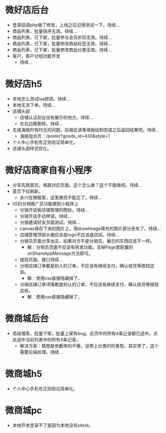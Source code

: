 # 微好店后台
* 登录回调php做了修改，上线之后记得测试一下。待续...
* 商品列表，批量排序无效。待续...
* 商品列表，已下架，批量参与会员折扣无效。待续...
* 商品列表，已下架，批量修改商品标签无效。待续...
* 商品列表，已下架，批量修改商品分类无效。待续...
* 客户，客户分组功能开发
    - 待续...

# 微好店h5
* 本地怎么测试lua拼团。待续...
* 本地无法下单。待续...
* 店铺头部
    - 店铺认证前台没有展示的地方。待续...
    - 左右边框剔除。待续...
* 生成海报时有时无的问题。后端应该等海报绘制完成之后返回结果吧。待续...
    - 海报组合页：/poster?goods_id=430&style=1
* 个人中心手机号正则验证简单化。
* 店铺头部样式优化。

# 微好店商家自有小程序
* 分享先跳首页。再跳对应页面。这个怎么做？这个不能做吧。待续...
* 首页下拉刷新。
    - 永川在换框架，这里换完不能忘了。待续...
* h5的分销推广员功能挪到小程序上
    - 分销开店和店铺管理的图标。待续...
    - 分销开店手动申请。待续...
    - 分销邀请好友页面测试。待续...
    - canvas保存下来的图片上，用drawImage填充的图片部分丢失了。待续...
    - 店铺管理顶部头像应该是logo不应该是店招。待续...
    - 分销员页面分享出去，如果对方不是分销员，展示的东西应该不一样。
        - 解：分销员页面不应该有转发功能。去掉Page里配置的onShareAppMessage方法即可。
    - 提现页面。接口待续...
    - 分销店铺订单都是别人的订单，不应该有继续支付，确认收货等按钮这些。
        - 解：使用css直接隐藏掉了。
    - 分销店铺订单详情都是别认的订单，不应该有继续支付，确认收货等按钮这些。
        - 解：使用css直接隐藏掉了。

# 微商城后台
* 高级搜索，批量下架，批量上架有bug。此页中的所有4条记录都已选中。点此选中当前列表中的所有4条记录。
    - 解决方案：猜想是参数带的不够，没带上分类的的类型。其实带了，这个需要后端处理。待续...

# 微商城h5
* 个人中心手机号正则验证简单化。

# 微商城pc
* 本地开发登录不了是因为本地没有siteid。
